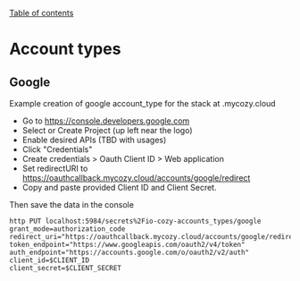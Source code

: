 [Table of contents](README.md#table-of-contents)

# Account types

## Google

Example creation of google account_type for the stack at .mycozy.cloud

* Go to https://console.developers.google.com
* Select or Create Project (up left near the logo)
* Enable desired APIs (TBD with usages)
* Click "Credentials"
* Create credentials > Oauth Client ID > Web application
* Set redirectURI to https://oauthcallback.mycozy.cloud/accounts/google/redirect
* Copy and paste provided Client ID and Client Secret.

Then save the data in the console

```
http PUT localhost:5984/secrets%2Fio-cozy-accounts_types/google
grant_mode=authorization_code
redirect_uri="https://oauthcallback.mycozy.cloud/accounts/google/redirect"
token_endpoint="https://www.googleapis.com/oauth2/v4/token"
auth_endpoint="https://accounts.google.com/o/oauth2/v2/auth"
client_id=$CLIENT_ID
client_secret=$CLIENT_SECRET
```
